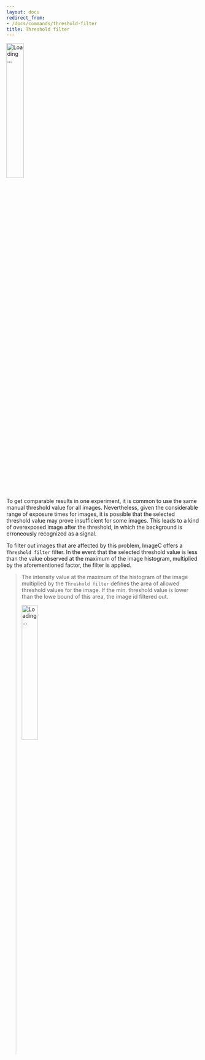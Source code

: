 ```yaml
---
layout: docu
redirect_from:
- /docs/commands/threshold-filter
title: Threshold filter
---
```


<a href="{{ site.baseurl }}/images/commands/threshold-filter-screenshot.png" data-lightbox="image"><img src="{{ site.baseurl }}/images/commands/threshold-filter-screenshot.png" style="width: 30%" alt="Loading ..."/></a>


To get comparable results in one experiment, it is common to use the same manual threshold value for all images.
Nevertheless, given the considerable range of exposure times for images, it is possible that the selected threshold value may prove insufficient for some images.
This leads to a kind of overexposed image after the threshold, in which the background is erroneously recognized as a signal.

To filter out images that are affected by this problem, ImageC offers a  `Threshold filter` filter.
In the event that the selected threshold value is less than the value observed at the maximum of the image histogram, multiplied by the aforementioned factor, the filter is applied.



> The intensity value at the maximum of the histogram of the image multiplied by the `Threshold filter` defines the area of allowed threshold values for the image.
> If the min. threshold value is lower than the lowe bound of this area, the image id filtered out.
> 
> <a href="{{ site.baseurl }}/images/commands/threshold-filter.drawio.svg" data-lightbox="image"><img src="{{ site.baseurl }}/images/commands/threshold-filter.drawio.svg" style="width: 30%" alt="Loading ..."/></a>
